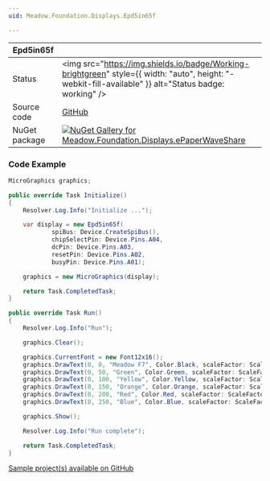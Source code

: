 ```yaml
---
uid: Meadow.Foundation.Displays.Epd5in65f

---
```


| Epd5in65f | |
|--------|--------|
| Status | <img src="https://img.shields.io/badge/Working-brightgreen" style={{ width: "auto", height: "-webkit-fill-available" }} alt="Status badge: working" /> |
| Source code | [GitHub](https://github.com/WildernessLabs/Meadow.Foundation/tree/main/Source/Meadow.Foundation.Peripherals/Displays.ePaperWaveShare) |
| NuGet package | <a href="https://www.nuget.org/packages/Meadow.Foundation.Displays.ePaperWaveShare/" target="_blank"><img src="https://img.shields.io/nuget/v/Meadow.Foundation.Displays.ePaperWaveShare.svg?label=Meadow.Foundation.Displays.ePaperWaveShare" alt="NuGet Gallery for Meadow.Foundation.Displays.ePaperWaveShare" /></a> |

### Code Example

```csharp
MicroGraphics graphics;

public override Task Initialize()
{
    Resolver.Log.Info("Initialize ...");

    var display = new Epd5in65f(
            spiBus: Device.CreateSpiBus(),
            chipSelectPin: Device.Pins.A04,
            dcPin: Device.Pins.A03,
            resetPin: Device.Pins.A02,
            busyPin: Device.Pins.A01);

    graphics = new MicroGraphics(display);

    return Task.CompletedTask;
}

public override Task Run()
{
    Resolver.Log.Info("Run");

    graphics.Clear();

    graphics.CurrentFont = new Font12x16();
    graphics.DrawText(0, 0, "Meadow F7", Color.Black, scaleFactor: ScaleFactor.X2);
    graphics.DrawText(0, 50, "Green", Color.Green, scaleFactor: ScaleFactor.X2);
    graphics.DrawText(0, 100, "Yellow", Color.Yellow, scaleFactor: ScaleFactor.X2);
    graphics.DrawText(0, 150, "Orange", Color.Orange, scaleFactor: ScaleFactor.X2);
    graphics.DrawText(0, 200, "Red", Color.Red, scaleFactor: ScaleFactor.X2);
    graphics.DrawText(0, 250, "Blue", Color.Blue, scaleFactor: ScaleFactor.X2);

    graphics.Show();

    Resolver.Log.Info("Run complete");

    return Task.CompletedTask;
}

```

[Sample project(s) available on GitHub](https://github.com/WildernessLabs/Meadow.Foundation/tree/main/Source/Meadow.Foundation.Peripherals/Displays.ePaperWaveShare/Samples/Epd5in65f_Sample)

